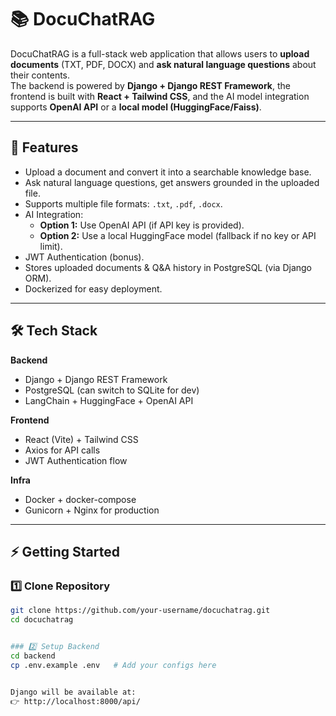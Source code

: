 # 📚 DocuChatRAG

DocuChatRAG is a full-stack web application that allows users to **upload documents** (TXT, PDF, DOCX) and **ask natural language questions** about their contents.  
The backend is powered by **Django + Django REST Framework**, the frontend is built with **React + Tailwind CSS**, and the AI model integration supports **OpenAI API** or a **local model (HuggingFace/Faiss)**.

---

## 🚀 Features
- Upload a document and convert it into a searchable knowledge base.
- Ask natural language questions, get answers grounded in the uploaded file.
- Supports multiple file formats: `.txt`, `.pdf`, `.docx`.
- AI Integration:
  - **Option 1:** Use OpenAI API (if API key is provided).
  - **Option 2:** Use a local HuggingFace model (fallback if no key or API limit).
- JWT Authentication (bonus).
- Stores uploaded documents & Q&A history in PostgreSQL (via Django ORM).
- Dockerized for easy deployment.

---

## 🛠️ Tech Stack
**Backend**
- Django + Django REST Framework
- PostgreSQL (can switch to SQLite for dev)
- LangChain + HuggingFace + OpenAI API

**Frontend**
- React (Vite) + Tailwind CSS
- Axios for API calls
- JWT Authentication flow

**Infra**
- Docker + docker-compose
- Gunicorn + Nginx for production

---

## ⚡ Getting Started

### 1️⃣ Clone Repository
```bash
git clone https://github.com/your-username/docuchatrag.git
cd docuchatrag


### 2️⃣ Setup Backend
cd backend
cp .env.example .env   # Add your configs here


Django will be available at:
👉 http://localhost:8000/api/
